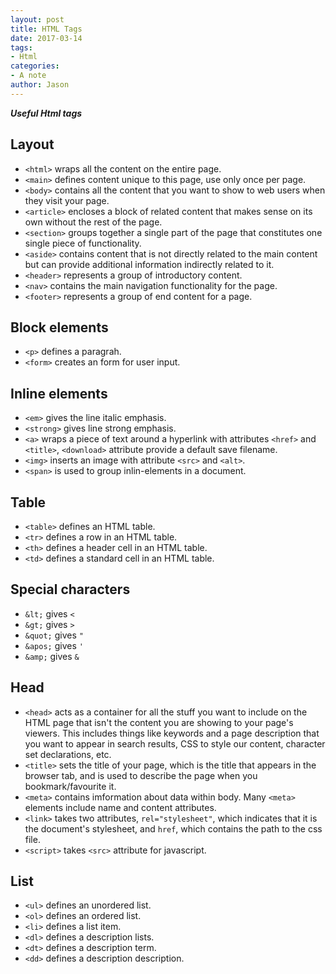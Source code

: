 ```yaml
---
layout: post
title: HTML Tags
date: 2017-03-14
tags:
- Html
categories:
- A note
author: Jason
---
```

<p><strong><em>Useful Html tags</em></strong></p>

## Layout
* `<html>` wraps all the content on the entire page.
* `<main>` defines content unique to this page, use only once per page.
* `<body>` contains all the content that you want to show to web users when they visit your page.
* `<article>` encloses a block of related content that makes sense on its own without the rest of the page.
* `<section>` groups together a single part of the page that constitutes one single piece of functionality.
* `<aside>` contains content that is not directly related to the main content but can provide additional information indirectly related to it.
* `<header>` represents a group of introductory content.
* `<nav>` contains the main navigation functionality for the page.
* `<footer>` represents a group of end content for a page.

## Block elements
* `<p>` defines a paragrah.
* `<form>` creates an form for user input.

## Inline elements
* `<em>` gives the line italic emphasis.
* `<strong>` gives line strong emphasis.
* `<a>` wraps a piece of text around a hyperlink with attributes `<href>` and `<title>`, `<download>` attribute provide a default save filename.
* `<img>` inserts an image with attribute `<src>` and `<alt>`.
* `<span>` is used to group inlin-elements in a document.

## Table
* `<table>` defines an HTML table.
* `<tr>` defines a row in an HTML table.
* `<th>` defines a header cell in an HTML table.
* `<td>` defines a standard cell in an HTML table.

## Special characters
* `&lt;` gives `<`
* `&gt;` gives `>`
* `&quot;` gives `"`
* `&apos;` gives `'`
* `&amp;` gives `&`

## Head
* `<head>` acts as a container for all the stuff you want to include on the HTML page that isn't the content you are showing to your page's viewers. This includes things like keywords and a page description that you want to appear in search results, CSS to style our content, character set declarations, etc.
* `<title>` sets the title of your page, which is the title that appears in the browser tab, and is used to describe the page when you bookmark/favourite it.
* `<meta>` contains imformation about  data within body. Many `<meta>` elements include name and content attributes.
* `<link>` takes two attributes, `rel="stylesheet"`, which indicates that it is the document's stylesheet, and `href`, which contains the path to the css file.
* `<script>` takes `<src>` attribute for javascript.

## List
* `<ul>` defines an unordered list.
* `<ol>` defines an ordered list.
* `<li>` defines a list item.
* `<dl>` defines a description lists.
* `<dt>` defines a description term.
* `<dd>` defines a description description.
